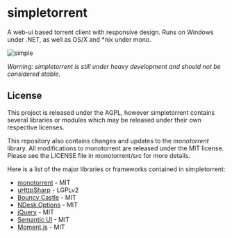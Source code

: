 simpletorrent
=============

A web-ui based torrent client with responsive design. Runs on Windows under .NET, as well as OS/X and *nix under mono.

![simple](https://raw2.github.com/senditu/simpletorrent/master/images/simple.png "Simple")

_Warning: simpletorrent is still under heavy development and should not be considered stable._

License
-------

This project is released under the AGPL, however simpletorrent contains several libraries or modules which may be released under their own respective licenses.

This repository also contains changes and updates to the _monotorrent_ library. All modifications to monotorrent are released under the MIT license. Please see the LICENSE file in monotorrent/src for more details.

Here is a list of the major libraries or frameworks contained in simpletorrent:

* [monotorrent](https://github.com/mono/monotorrent) - MIT
* [uHttpSharp](https://github.com/senditu/uHttpSharp) - LGPLv2
* [Bouncy Castle](https://github.com/bcgit/bc-csharp) - MIT
* [NDesk.Options](http://www.ndesk.org/Options) - MIT
* [jQuery](http://jquery.com/) - MIT
* [Semantic UI](http://semantic-ui.com/) - MIT
* [Moment.js](http://momentjs.com/) - MIT
